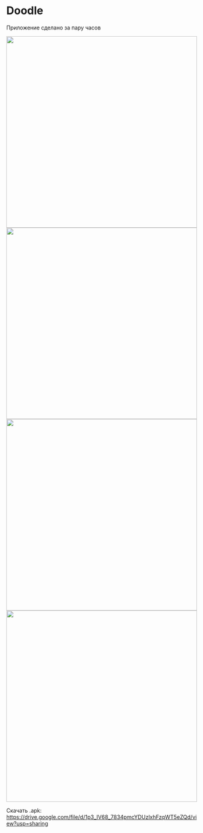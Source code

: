 # Doodle
Приложение сделано за пару часов

<img src="https://user-images.githubusercontent.com/49417846/179747787-d9bc1c58-851a-47b9-bb77-e9ca2141e4a2.png" height="500"> <img src="https://user-images.githubusercontent.com/49417846/179747837-0218bcd3-291e-48b4-b42e-9760571f2112.png" height="500"> <img src="https://user-images.githubusercontent.com/49417846/179747848-9a32f6bc-9ab4-4f8b-84f7-92e91b0daa98.png" height="500"> <img src="https://user-images.githubusercontent.com/49417846/179747857-34513613-7b51-4f3d-bbe5-c1f02f5e9c5f.png" height="500">

Скачать .apk:
https://drive.google.com/file/d/1p3_IV68_7834pmcYDUzlxhFzqWT5eZQd/view?usp=sharing
